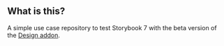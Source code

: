 ## What is this?

A simple use case repository to test Storybook 7 with the beta version of the [Design addon](https://github.com/storybookjs/addon-designs).
